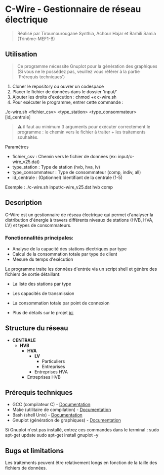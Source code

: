 # C-Wire - Gestionnaire de réseau électrique
> Réalisé par Tiroumourougane Synthia, Achour Hajar et Barhili Samia (Trinôme-MEF1-B)

## Utilisation
> Ce programme nécessite Gnuplot pour la génération des graphiques (Si vous ne le possédez pas, veuillez vous référer à la partie 'Prérequis techniques')

1. Cloner le repository ou ouvrer un codespace
2. Placer le fichier de données dans le dossier 'input/'
3. Ajouter les droits d'exécution : chmod +x c-wire.sh
4. Pour exécuter le programme, entrer cette commande :

./c-wire.sh <fichier_csv> <type_station> <type_consommateur> [id_centrale]
> ⚠ il faut au minimum 3 arguments pour exécuter correctement le programme : le chemin vers le fichier à traiter + les traitements souhaités.

Paramètres
- fichier_csv : Chemin vers le fichier de données (ex: input/c-wire_v25.dat)
- type_station : Type de station (hvb, hva, lv)
- type_consommateur : Type de consommateur (comp, indiv, all)
- id_centrale : (Optionnel) Identifiant de la centrale (1-5)

Exemple : ./c-wire.sh input/c-wire_v25.dat hvb comp 

## Description

C-Wire est un gestionnaire de réseau électrique qui permet d'analyser la distribution d'énergie à travers différents niveaux de stations (HVB, HVA, LV) et types de consommateurs.

### Fonctionnalités principales:

- Analyse de la capacité des stations électriques par type
- Calcul de la consommation totale par type de client
- Mesure du temps d'exécution

Le programme traite les données d'entrée via un script shell et génère des fichiers de sortie détaillant:
- La liste des stations par type
- Les capacités de transmission
- La consommation totale par point de connexion


- Plus de détails sur le projet [ici](https://github.com/Samiabarhili/c-Wire-B/blob/main/Projet_C-Wire_preIng2_2024_2025.pdf)

## Structure du réseau 

- **CENTRALE**
  - **HVB**
    - **HVA**
      - **LV**
        - Particuliers
        - Entreprises
      - Entreprises HVA
    - Entreprises HVB

## Prérequis techniques

- GCC (compilateur C) - [Documentation](https://doc.ubuntu-fr.org/gcc)
- Make (utilitaire de compilation) - [Documentation](https://linuxhint.com/install-make-ubuntu/)
- Bash (shell Unix) - [Documentation](https://howtoinstall.co/package/bash)
- Gnuplot (génération de graphiques) - [Documentation](http://www.gnuplot.info/)

Si Gnuplot n'est pas installé, entrez ces commandes dans le terminal :
  sudo apt-get update
  sudo apt-get install gnuplot -y

## Bugs et limitations
  Les traitements peuvent être relativement longs en fonction de la taille des fichiers de données.
